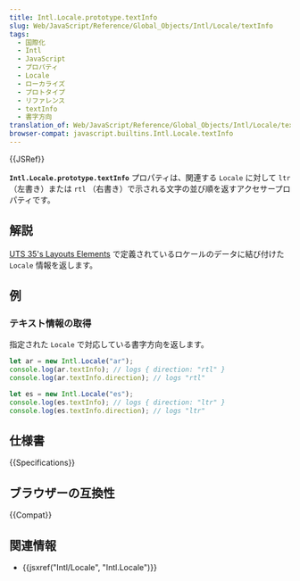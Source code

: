 ```yaml
---
title: Intl.Locale.prototype.textInfo
slug: Web/JavaScript/Reference/Global_Objects/Intl/Locale/textInfo
tags:
  - 国際化
  - Intl
  - JavaScript
  - プロパティ
  - Locale
  - ローカライズ
  - プロトタイプ
  - リファレンス
  - textInfo
  - 書字方向
translation_of: Web/JavaScript/Reference/Global_Objects/Intl/Locale/textInfo
browser-compat: javascript.builtins.Intl.Locale.textInfo
---
```

{{JSRef}}

**`Intl.Locale.prototype.textInfo`** プロパティは、関連する `Locale` に対して `ltr` （左書き）または `rtl` （右書き）で示される文字の並び順を返すアクセサープロパティです。

## 解説

[UTS 35's Layouts Elements](https://www.unicode.org/reports/tr35/tr35-general.html#Layout_Elements) で定義されているロケールのデータに結び付けた `Locale` 情報を返します。

## 例

### テキスト情報の取得

指定された `Locale` で対応している書字方向を返します。

```js
let ar = new Intl.Locale("ar");
console.log(ar.textInfo); // logs { direction: "rtl" }
console.log(ar.textInfo.direction); // logs "rtl"
```

```js
let es = new Intl.Locale("es");
console.log(es.textInfo); // logs { direction: "ltr" }
console.log(es.textInfo.direction); // logs "ltr"
```

## 仕様書

{{Specifications}}

## ブラウザーの互換性

{{Compat}}

## 関連情報

- {{jsxref("Intl/Locale", "Intl.Locale")}}
